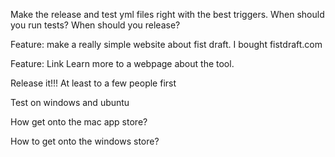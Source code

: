Make the release and test yml files right with the best triggers. When should you run tests? When should you release?

Feature: make a really simple website about fist draft. I bought fistdraft.com

Feature: Link Learn more to a webpage about the tool.

Release it!!! At least to a few people first

Test on windows and ubuntu

How get onto the mac app store?

How to get onto the windows store?



